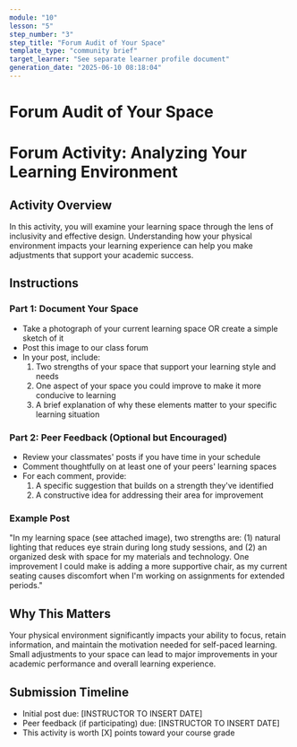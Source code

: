 ```yaml
---
module: "10"
lesson: "5"
step_number: "3"
step_title: "Forum Audit of Your Space"
template_type: "community brief"
target_learner: "See separate learner profile document"
generation_date: "2025-06-10 08:18:04"
---
```


# Forum Audit of Your Space

# Forum Activity: Analyzing Your Learning Environment

## Activity Overview
In this activity, you will examine your learning space through the lens of inclusivity and effective design. Understanding how your physical environment impacts your learning experience can help you make adjustments that support your academic success.

## Instructions

### Part 1: Document Your Space
* Take a photograph of your current learning space OR create a simple sketch of it
* Post this image to our class forum
* In your post, include:
  1. Two strengths of your space that support your learning style and needs
  2. One aspect of your space you could improve to make it more conducive to learning
  3. A brief explanation of why these elements matter to your specific learning situation

### Part 2: Peer Feedback (Optional but Encouraged)
* Review your classmates' posts if you have time in your schedule
* Comment thoughtfully on at least one of your peers' learning spaces
* For each comment, provide:
  1. A specific suggestion that builds on a strength they've identified
  2. A constructive idea for addressing their area for improvement

### Example Post
"In my learning space (see attached image), two strengths are: (1) natural lighting that reduces eye strain during long study sessions, and (2) an organized desk with space for my materials and technology. One improvement I could make is adding a more supportive chair, as my current seating causes discomfort when I'm working on assignments for extended periods."

## Why This Matters
Your physical environment significantly impacts your ability to focus, retain information, and maintain the motivation needed for self-paced learning. Small adjustments to your space can lead to major improvements in your academic performance and overall learning experience.

## Submission Timeline
* Initial post due: [INSTRUCTOR TO INSERT DATE]
* Peer feedback (if participating) due: [INSTRUCTOR TO INSERT DATE]
* This activity is worth [X] points toward your course grade